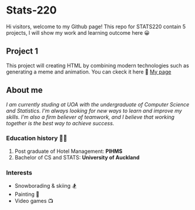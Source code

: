 # Stats-220
Hi visitors, welcome to my Github page!
This repo for STATS220 contain 5 projects, I will show my work and learning outcome here :grinning:

## Project 1
This project will creating HTML by combining modern technologies such as generating a meme and animation. You can ckeck it here :dash: [My page](https://taviralin.github.io/Stats-220/)

## About me
*I am currently studing at UOA with the undergraduate of Computer Science and Statistics. I'm always looking for new ways to learn and improve my skills. I'm also a firm believer of teamwork, and I believe that working together is the best way to achieve success.*

### Education history :woman_student:
1. Post graduate of Hotel Management: **PIHMS**
2. Bachelor of CS and STATS: **University of Auckland**

### Interests
* Snowborading & skiing :snowboarder:
* Painting :art:
* Video games :tv:
